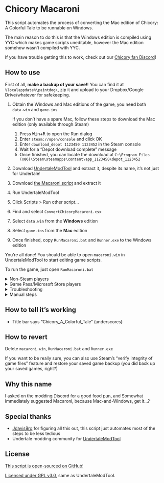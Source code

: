 # Chicory Macaroni

This script automates the process of converting the Mac edition of Chicory: A Colorful Tale to be runnable on Windows.

The main reason to do this is that the Windows edition is compiled using YYC which makes game scripts uneditable, however the Mac edition somehow wasn’t compiled with YYC.

If you have trouble getting this to work, check out our [Chicory fan Discord](https://discord.chicory.pizza)!

## How to use

First of all, **make a backup of your save!!** You can find it at `%localappdata%\paintdog\`, zip it and upload to your Dropbox/Google Drive/whatever for safekeeping.

1. Obtain the Windows and Mac editions of the game, you need both `data.win` and `game.ios`

   If you don’t have a spare Mac, follow these steps to download the Mac edition (only available through Steam)

   1. Press <kbd>Win</kbd>+<kbd>R</kbd> to open the Run dialog
   2. Enter `steam://open/console` and click OK
   3. Enter `download_depot 1123450 1123452` in the Steam console
   4. Wait for a “Depot download complete” message
   5. Once finished, you can locate the download at `C:\Program Files (x86)\Steam\steamapps\content\app_1123450\depot_1123452`

2. Download [UndertaleModTool](https://github.com/krzys-h/UndertaleModTool/releases) and extract it, despite its name, it’s not just for Undertale!
3. Download [the Macaroni script](https://github.com/chicory-pizza/chicory-macaroni/archive/refs/heads/main.zip) and extract it
4. Run UndertaleModTool
5. Click Scripts > Run other script...
6. Find and select `ConvertChicoryMacaroni.csx`
7. Select `data.win` from the **Windows** edition
8. Select `game.ios` from the **Mac** edition
9. Once finished, copy `RunMacaroni.bat` and `Runner.exe` to the Windows edition

You’re all done! You should be able to open `macaroni.win` in UndertaleModTool to start editing game scripts.

To run the game, just open `RunMacaroni.bat`

<details>
<summary>Non-Steam players</summary>

The Mac edition is only available on Steam, if you obtained the game outside Steam, please contact our [Chicory fan Discord](https://discord.chicory.pizza) which we can try other methods.

</details>

<details>
<summary>Game Pass/Microsoft Store players</summary>

It's possible to convert the Game Pass/Microsoft Store edition to use Macaroni, however you will lose Xbox integration such as achievements and save files.

</details>

<details>
<summary>Troubleshooting</summary>

The script was originally built for UndertaleModTool v0.5.1.0, using older or newer versions may or may not work correctly.

The script was tested against the game data files of Windows edition v1.0.0.66 and Mac edition v1.0.0.66, using other versions may or may not work correctly.

The script is only tested on Windows and the UndertaleModTool GUI, using other operating systems or the CLI are not guaranteed to work.

</details>

<details>
<summary>Manual steps</summary>

Everything that the automated script does can be done manually if you have trouble with the script, please do [file a GitHub issue](https://github.com/chicory-pizza/chicory-macaroni/issues) or [contact our Discord](https://discord.chicory.pizza) so the script can be fixed though!

1. Obtain the Windows and Mac editions of the game

2. Merge the shaders from the Windows edition to the Mac data

   1. Open `data.win` (Windows edition) in UndertaleModTool
   2. Click Scripts > Unpack assets > ExportShaderData.csx
   3. Select an export folder
   4. Open `game.ios` (Mac edition) in UndertaleModTool
   5. Click Scripts > Repack assets > ImportShaderData.csx
   6. Select the previous export folder
   7. Save the newly modified data as `macaroni.win` next to `data.win` (Windows edition)

3. Obtain GameMaker runner version 2022.9.1.66

   1. Download the Windows edition of GameMaker at [https://gamemaker.io/en/download](https://gamemaker.io/en/download)
   2. Once GameMaker is installed and running, click File > Preferences
   3. Go to Runtime Feeds > Master
   4. Install version 2022.9.1.66
   5. Go to `C:\ProgramData\GameMakerStudio2\Cache\runtimes\runtime-2022.9.1.66\windows\x64` and copy `Runner.exe` next to Chicory's `data.win`

4. Create a batch file with this contents and save as `RunMacaroni.bat` inside the game folder

   ```batch
   start .\Runner.exe -game macaroni.win -debugoutput %temp%\macaroni.log
   ```

To run the game, just open `RunMacaroni.bat`

</details>

## How to tell it’s working

- Title bar says “Chicory_A_Colorful_Tale” (underscores)

## How to revert

Delete `macaroni.win`, `RunMacaroni.bat` and `Runner.exe`

If you want to be really sure, you can also use Steam’s “verify integrity of game files” feature and restore your saved game backup (you did back up your saved games, right?)

## Why this name

I asked on the modding Discord for a good food pun, and Somewhat immediately suggested Macaroni, because Mac-and-Windows, get it...?

## Special thanks

- [JdavisBro](https://github.com/JdavisBro) for figuring all this out, this script just automates most of the steps to be less tedious
- Undertale modding community for [UndertaleModTool](https://github.com/krzys-h/UndertaleModTool)

## License

[This script is open-sourced on GitHub!](https://github.com/chicory-pizza/chicory-macaroni)

[Licensed under GPL v3.0](https://www.gnu.org/licenses/gpl-3.0.en.html), same as UndertaleModTool.
